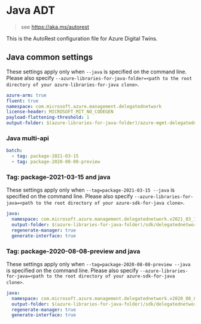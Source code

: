 # Java ADT

> see https://aka.ms/autorest

This is the AutoRest configuration file for Azure Digital Twins.

## Java common settings

These settings apply only when `--java` is specified on the command line.
Please also specify `--azure-libraries-for-java-folder=<path to the root directory of your azure-libraries-for-java clone>`.

```yaml $(java)
azure-arm: true
fluent: true
namespace: com.microsoft.azure.management.delegatednetwork
license-header: MICROSOFT_MIT_NO_CODEGEN
payload-flattening-threshold: 1
output-folder: $(azure-libraries-for-java-folder)/azure-mgmt-delegatednetwork
```

### Java multi-api

```yaml $(java) && $(multiapi)
batch:
  - tag: package-2021-03-15
  - tag: package-2020-08-08-preview
```

### Tag: package-2021-03-15 and java

These settings apply only when `--tag=package-2021-03-15 --java` is specified on the command line.
Please also specify `--azure-libraries-for-java=<path to the root directory of your azure-sdk-for-java clone>`.

```yaml $(tag) == 'package-2021-03-15' && $(java) && $(multiapi)
java:
  namespace: com.microsoft.azure.management.delegatednetwork.v2021_03_15
  output-folder: $(azure-libraries-for-java-folder)/sdk/delegatednetwork/mgmt-v2021_03_15
  regenerate-manager: true
  generate-interface: true
```

### Tag: package-2020-08-08-preview and java

These settings apply only when `--tag=package-2020-08-08-preview --java` is specified on the command line.
Please also specify `--azure-libraries-for-java=<path to the root directory of your azure-sdk-for-java clone>`.

```yaml $(tag) == 'package-2020-08-08-preview' && $(java) && $(multiapi)
java:
  namespace: com.microsoft.azure.management.delegatednetwork.v2020_08_08_preview
  output-folder: $(azure-libraries-for-java-folder)/sdk/delegatednetwork/mgmt-v2020_08_08_preview
  regenerate-manager: true
  generate-interface: true
```
